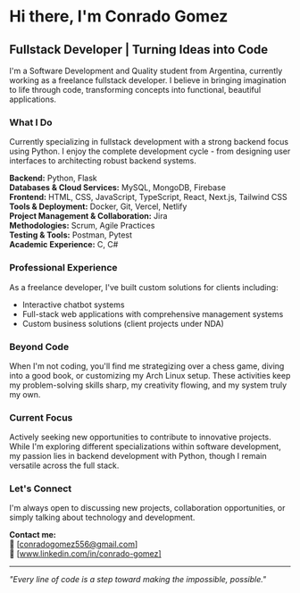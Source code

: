 # Hi there, I'm Conrado Gomez

## Fullstack Developer | Turning Ideas into Code

I'm a Software Development and Quality student from Argentina, currently working as a freelance fullstack developer. I believe in bringing imagination to life through code, transforming concepts into functional, beautiful applications.

### What I Do

Currently specializing in fullstack development with a strong backend focus using Python. I enjoy the complete development cycle - from designing user interfaces to architecting robust backend systems.

**Backend:** Python, Flask  
**Databases & Cloud Services:** MySQL, MongoDB, Firebase  
**Frontend:** HTML, CSS, JavaScript, TypeScript, React, Next.js, Tailwind CSS  
**Tools & Deployment:** Docker, Git, Vercel, Netlify  
**Project Management & Collaboration:** Jira  
**Methodologies:** Scrum, Agile Practices  
**Testing & Tools:** Postman, Pytest  
**Academic Experience:** C, C# 


### Professional Experience

As a freelance developer, I've built custom solutions for clients including:
- Interactive chatbot systems
- Full-stack web applications with comprehensive management systems
- Custom business solutions (client projects under NDA)


### Beyond Code

When I'm not coding, you'll find me strategizing over a chess game, diving into a good book, or customizing my Arch Linux setup. These activities keep my problem-solving skills sharp, my creativity flowing, and my system truly my own.


### Current Focus

Actively seeking new opportunities to contribute to innovative projects. While I'm exploring different specializations within software development, my passion lies in backend development with Python, though I remain versatile across the full stack.

### Let's Connect

I'm always open to discussing new projects, collaboration opportunities, or simply talking about technology and development.

**Contact me:**  
📧 [conradogomez556@gmail.com]  
💼 [www.linkedin.com/in/conrado-gomez]

---

*"Every line of code is a step toward making the impossible, possible."*
